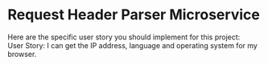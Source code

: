 # Request Header Parser Microservice

Here are the specific user story you should implement for this project:  
User Story: I can get the IP address, language and operating system for my browser.
